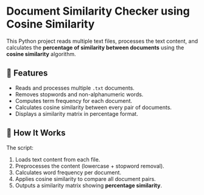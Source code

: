 # Document Similarity Checker using Cosine Similarity

This Python project reads multiple text files, processes the text content, and calculates the **percentage of similarity between documents** using the **cosine similarity** algorithm.

## 📌 Features

- Reads and processes multiple `.txt` documents.
- Removes stopwords and non-alphanumeric words.
- Computes term frequency for each document.
- Calculates cosine similarity between every pair of documents.
- Displays a similarity matrix in percentage format.

## 🧠 How It Works

The script:
1. Loads text content from each file.
2. Preprocesses the content (lowercase + stopword removal).
3. Calculates word frequency per document.
4. Applies cosine similarity to compare all document pairs.
5. Outputs a similarity matrix showing **percentage similarity**.


